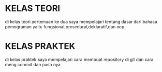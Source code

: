 # KELAS TEORI

di kelas teori pertemuan ke dua saya mempelajari tentang dasar dari bahasa pemograman yaitu fungsional,prosedural,deklaratif,dan oop


# KELAS PRAKTEK 

di kelas praktek saya mempelajari cara membuat repository di git dan cara meng commit dan push nya 